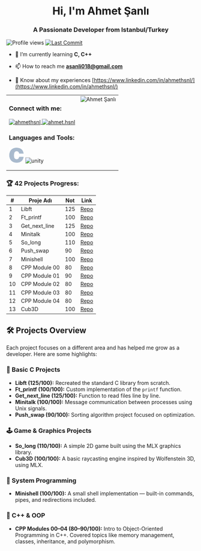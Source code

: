<h1 align="center">Hi, I'm Ahmet Şanlı</h1>
<h3 align="center">A Passionate Developer from Istanbul/Turkey</h3>

<p align="left">
  <img src="https://komarev.com/ghpvc/?username=ahmethsnl&label=Profile%20views&color=0e75b6&style=flat" alt="Profile views" />
  <a href="https://github.com/ahmethsnl/ahmethsnl/commits">
    <img src="https://img.shields.io/github/last-commit/ahmethsnl/ahmethsnl?style=flat" alt="Last Commit" />
  </a>
</p>

- 🌱 I’m currently learning **C, C++**

- 📫 How to reach me **asanli018@gmail.com**

- 📄 Know about my experiences [https://www.linkedin.com/in/ahmethsnl/](https://www.linkedin.com/in/ahmethsnl/)

<table>
  <tr>
    <td align="left" valign="top">
      <h3>Connect with me:</h3>
      <p>
        <a href="https://linkedin.com/in/ahmethsnl" target="blank">
          <img align="center" src="https://raw.githubusercontent.com/rahuldkjain/github-profile-readme-generator/master/src/images/icons/Social/linked-in-alt.svg" alt="ahmethsnl" height="30" width="40" />
        </a>
        <a href="https://instagram.com/ahmet.hsnl" target="blank">
          <img align="center" src="https://raw.githubusercontent.com/rahuldkjain/github-profile-readme-generator/master/src/images/icons/Social/instagram.svg" alt="ahmet.hsnl" height="30" width="40" />
        </a>
      </p>
      <h3>Languages and Tools:</h3>
      <p>
        <img src="https://raw.githubusercontent.com/devicons/devicon/master/icons/c/c-original.svg" alt="c" width="40" height="40"/> <img src="https://www.vectorlogo.zone/logos/unity3d/unity3d-icon.svg" alt="unity" width="40" height="40"/>
      </p>
    </td>
    <td align="right" valign="top">
      <img src="https://github-readme-stats.vercel.app/api/top-langs?username=ahmethsnl&show_icons=true&locale=en&layout=compact" alt="Ahmet Şanlı" />
    </td>
  </tr>
</table>


<h3 align="left">🏆 42 Projects Progress:</h3>

<table>
  <thead>
    <tr><th>#</th><th>Proje Adı</th><th>Not</th><th>Link</th></tr>
  </thead>
  <tbody>
    <tr><td>1</td><td>Libft</td><td>125</td><td><a href="https://github.com/Ahmethsnl/42-libft">Repo</a></td></tr>
    <tr><td>2</td><td>Ft_printf</td><td>100</td><td><a href="https://github.com/Ahmethsnl/42-printf">Repo</a></td></tr>
    <tr><td>3</td><td>Get_next_line</td><td>125</td><td><a href="https://github.com/Ahmethsnl/42-get-next-line">Repo</a></td></tr>
    <tr><td>4</td><td>Minitalk</td><td>100</td><td><a href="https://github.com/Ahmethsnl/42-Minitalk">Repo</a></td></tr>
    <tr><td>5</td><td>So_long</td><td>110</td><td><a href="https://github.com/Ahmethsnl/42-so-long">Repo</a></td></tr>
    <tr><td>6</td><td>Push_swap</td><td>90</td><td><a href="https://github.com/Ahmethsnl/42-push-swap">Repo</a></td></tr>
    <tr><td>7</td><td>Minishell</td><td>100</td><td><a href="https://github.com/Ahmethsnl/42-minishell">Repo</a></td></tr>
    <tr><td>8</td><td>CPP Module 00</td><td>80</td><td><a href="https://github.com/Ahmethsnl/cpp_modules/tree/main/cpp_00">Repo</a></td></tr>
    <tr><td>9</td><td>CPP Module 01</td><td>90</td><td><a href="https://github.com/Ahmethsnl/cpp_modules/tree/main/cpp_01">Repo</a></td></tr>
    <tr><td>10</td><td>CPP Module 02</td><td>80</td><td><a href="https://github.com/Ahmethsnl/cpp_modules/tree/main/cpp_02">Repo</a></td></tr>
    <tr><td>11</td><td>CPP Module 03</td><td>80</td><td><a href="https://github.com/Ahmethsnl/cpp_modules/tree/main/cpp_03">Repo</a></td></tr>
    <tr><td>12</td><td>CPP Module 04</td><td>80</td><td><a href="https://github.com/Ahmethsnl/cpp_modules/tree/main/cpp_04">Repo</a></td></tr>
    <tr><td>13</td><td>Cub3D</td><td>100</td><td><a href="https://github.com/Ahmethsnl/cub3d">Repo</a></td></tr>
  </tbody>
</table>


## 🛠️ Projects Overview
Each project focuses on a different area and has helped me grow as a developer. Here are some highlights:

### 📌 Basic C Projects
- **Libft (125/100):** Recreated the standard C library from scratch.
- **Ft_printf (100/100):** Custom implementation of the `printf` function.
- **Get_next_line (125/100):** Function to read files line by line.
- **Minitalk (100/100):** Message communication between processes using Unix signals.
- **Push_swap (90/100):** Sorting algorithm project focused on optimization.

### 🕹️ Game & Graphics Projects
- **So_long (110/100):** A simple 2D game built using the MLX graphics library.
- **Cub3D (100/100):** A basic raycasting engine inspired by Wolfenstein 3D, using MLX.

### 🐚 System Programming
- **Minishell (100/100):** A small shell implementation — built-in commands, pipes, and redirections included.

### 💎 C++ & OOP
- **CPP Modules 00–04 (80–90/100):** Intro to Object-Oriented Programming in C++.
  Covered topics like memory management, classes, inheritance, and polymorphism.
